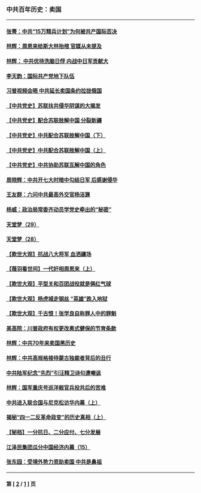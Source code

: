 ### 中共百年历史：卖国
---
#### [张菁：中共“15万精兵计划”为何被共产国际否决](../../pages/nf1176117/n13967677.md?06120430) 
#### [林辉：周恩来给斯大林抬棺 官媒从未提及](../../pages/nf1176117/n13961173.md?06120430) 
#### [林辉： 中共优待洗脑日俘 内战中日军贡献大](../../pages/nf1176117/n13624644.md?06120430) 
#### [李天韵：国际共产党地下队伍](../../pages/nf1176117/n13611808.md?06120430) 
#### [习普视频会晤 中共延长卖国条约拉拢俄国](../../pages/nf1176117/n13060971.md?06120430) 
#### [【中共党史】苏联扶共侵华阴谋的大揭发](../../pages/nf1176117/n13056050.md?06120430) 
#### [【中共党史】配合苏联肢解中国 分裂新疆](../../pages/nf1176117/n13040700.md?06120430) 
#### [【中共党史】中共配合苏联肢解中国（下）](../../pages/nf1176117/n13035660.md?06120430) 
#### [【中共党史】中共配合苏联肢解中国（上）](../../pages/nf1176117/n13030262.md?06120430) 
#### [【中共党史】中共协助苏联瓦解中国的角色](../../pages/nf1176117/n13018109.md?06120430) 
#### [周晓辉：中共开七大时暗中勾结日军 后感谢侵华](../../pages/nf1176117/n12921960.md?06120430) 
#### [王友群：六问中共最高外交官杨洁篪](../../pages/nf1176117/n12836495.md?06120430) 
#### [杨威：政治局常委齐动员学党史牵出的“秘密”](../../pages/nf1176117/n12764642.md?06120430) 
#### [天堂梦（29）](../../pages/nf1176117/n12408465.md?06120430) 
#### [天堂梦（28）](../../pages/nf1176117/n12408309.md?06120430) 
#### [【欺世大观】抗战八大将军 血洒疆场](../../pages/nf1176117/n12357044.md?06120430) 
#### [【薇羽看世间】一代奸相周恩来（上）](../../pages/nf1176117/n12401109.md?06120430) 
#### [【欺世大观】平型关和百团战役就是俩红气球](../../pages/nf1176117/n12359157.md?06120430) 
#### [【欺世大观】杨虎城走钢丝 “英雄”跌入地狱](../../pages/nf1176117/n12358840.md?06120430) 
#### [【欺世大观】千古恨！张学良自称罪人中的罪魁](../../pages/nf1176117/n12358629.md?06120430) 
#### [美高院：川普政府有权更改奥式健保的节育条款](../../pages/nf1176117/n12242171.md?06120430) 
#### [林辉：中共70年来卖国黑历史](../../pages/nf1176117/n11552181.md?06120430) 
#### [林辉：中共高规格接待蒙古独裁者背后的丑行](../../pages/nf1176117/n11225005.md?06120430) 
#### [中共陆军纪念“先烈”引汪精卫诗句遭嘲讽](../../pages/nf1176117/n11153345.md?06120430) 
#### [林辉：国军重庆号巡洋舰官兵投共后的苦难](../../pages/nf1176117/n10997801.md?06120430) 
#### [中共进入联合国与尼克松访华内幕（上）](../../pages/nf1176117/n10138788.md?06120430) 
#### [揭秘“四一二反革命政变”的历史真相（上）](../../pages/nf1176117/n9996650.md?06120430) 
#### [【秘档】一分抗日、二分应付、七分发展](../../pages/nf1176117/n9331484.md?06120430) 
#### [江泽民集团瓜分中国经济内幕（15）](../../pages/nf1176117/n9268584.md?06120430) 
#### [张东园：受境外势力资助卖国 中共是鼻祖](../../pages/nf1176117/n9272480.md?06120430) 

---
#### 第 [ [2](./2.md?06120430) / [1](./1.md?06120430) ] 页
